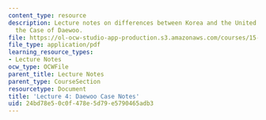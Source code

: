 ```yaml
---
content_type: resource
description: Lecture notes on differences between Korea and the United States, and
  the Case of Daewoo.
file: https://ol-ocw-studio-app-production.s3.amazonaws.com/courses/15-224-global-markets-national-politics-and-the-competitive-advantage-of-firms-spring-2003/24bd78e50c0f478e5d79e5790465adb3_daewoocasenoteslect.pdf
file_type: application/pdf
learning_resource_types:
- Lecture Notes
ocw_type: OCWFile
parent_title: Lecture Notes
parent_type: CourseSection
resourcetype: Document
title: 'Lecture 4: Daewoo Case Notes'
uid: 24bd78e5-0c0f-478e-5d79-e5790465adb3
---
```

